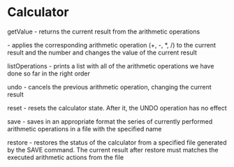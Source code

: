 # Calculator

getValue - returns the current result from the arithmetic operations

<arithmetic operation> <number> - applies the corresponding arithmetic operation (+, -, *, /) to the current result and the number and changes the value of the current result
  
listOperations - prints a list with all of the arithmetic  operations we have done so far in the right order

undo - cancels the previous arithmetic operation, changing the current result

reset - resets the calculator state. After it, the UNDO operation has no effect

save <file name> - saves in an appropriate format the series of currently performed arithmetic operations in a file with the specified name
  
restore <file name> - restores the status of the calculator from a specified file generated by the SAVE command. The current result after restore must matches the executed arithmetic actions from the file
